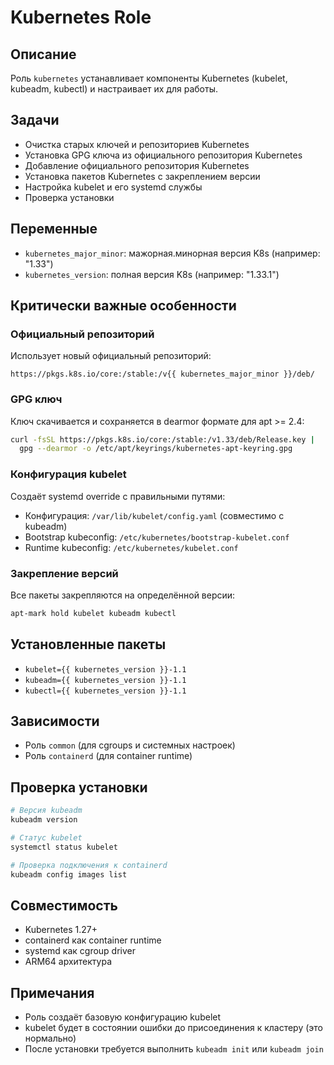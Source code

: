 # Kubernetes Role

## Описание
Роль `kubernetes` устанавливает компоненты Kubernetes (kubelet, kubeadm, kubectl) и настраивает их для работы.

## Задачи
- Очистка старых ключей и репозиториев Kubernetes
- Установка GPG ключа из официального репозитория Kubernetes
- Добавление официального репозитория Kubernetes
- Установка пакетов Kubernetes с закреплением версии
- Настройка kubelet и его systemd службы
- Проверка установки

## Переменные
- `kubernetes_major_minor`: мажорная.минорная версия K8s (например: "1.33")
- `kubernetes_version`: полная версия K8s (например: "1.33.1")

## Критически важные особенности

### Официальный репозиторий
Использует новый официальный репозиторий:
```
https://pkgs.k8s.io/core:/stable:/v{{ kubernetes_major_minor }}/deb/
```

### GPG ключ
Ключ скачивается и сохраняется в dearmor формате для apt >= 2.4:
```bash
curl -fsSL https://pkgs.k8s.io/core:/stable:/v1.33/deb/Release.key |
  gpg --dearmor -o /etc/apt/keyrings/kubernetes-apt-keyring.gpg
```

### Конфигурация kubelet
Создаёт systemd override с правильными путями:
- Конфигурация: `/var/lib/kubelet/config.yaml` (совместимо с kubeadm)
- Bootstrap kubeconfig: `/etc/kubernetes/bootstrap-kubelet.conf`
- Runtime kubeconfig: `/etc/kubernetes/kubelet.conf`

### Закрепление версий
Все пакеты закрепляются на определённой версии:
```bash
apt-mark hold kubelet kubeadm kubectl
```

## Установленные пакеты
- `kubelet={{ kubernetes_version }}-1.1`
- `kubeadm={{ kubernetes_version }}-1.1`
- `kubectl={{ kubernetes_version }}-1.1`

## Зависимости
- Роль `common` (для cgroups и системных настроек)
- Роль `containerd` (для container runtime)

## Проверка установки
```bash
# Версия kubeadm
kubeadm version

# Статус kubelet
systemctl status kubelet

# Проверка подключения к containerd
kubeadm config images list
```

## Совместимость
- Kubernetes 1.27+
- containerd как container runtime
- systemd как cgroup driver
- ARM64 архитектура

## Примечания
- Роль создаёт базовую конфигурацию kubelet
- kubelet будет в состоянии ошибки до присоединения к кластеру (это нормально)
- После установки требуется выполнить `kubeadm init` или `kubeadm join`
